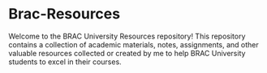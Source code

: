 # Brac-Resources

Welcome to the BRAC University Resources repository! This repository contains a collection of academic materials, notes, assignments, and other valuable resources collected or created by me to help BRAC University students to excel in their courses.
